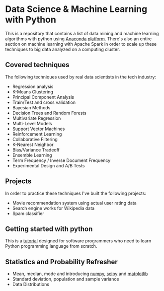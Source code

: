 # Data Science & Machine Learning with Python

This is a repository that contains a list of data mining and machine learning algorithms with python using <a href="https://www.continuum.io/why-anaconda">Anaconda platform</a>. There's also an entire section on machine learning with Apache Spark in order to scale up these techniques to big data analyzed on a computing cluster.

## Covered techniques 

The following techniques used by real data scientists in the tech industry:

* Regression analysis
* K-Means Clustering
* Principal Component Analysis
* Train/Test and cross validation
* Bayesian Methods
* Decision Trees and Random Forests
* Multivariate Regression
* Multi-Level Models
* Support Vector Machines
* Reinforcement Learning
* Collaborative Filtering
* K-Nearest Neighbor
* Bias/Variance Tradeoff
* Ensemble Learning
* Term Frequency / Inverse Document Frequency
* Experimental Design and A/B Tests

## Projects 

In order to practice these techniques I've built the following projects:

* Movie recommendation system using actual user rating data
* Search engine works for Wikipedia data
* Spam classifier

## Getting started with python

This is a <a href="http://www.tutorialspoint.com/python/index.htm">tutorial</a> designed for software programmers who need to learn Python programming language from scratch.

## Statistics and Probability Refresher

* Mean, median, mode and introducing <a href="http://www.numpy.org/">numpy</a>, <a href="https://www.scipy.org/">scipy</a> and <a href="http://matplotlib.org/">matplotlib</a>
* Standard deviation, population and sample variance
* Data Distributions